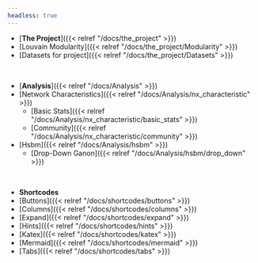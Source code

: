 ```yaml
---
headless: true
---
```



- [**The Project**]({{< relref "/docs/the_project" >}})
- [Louvain Modularity]({{< relref "/docs/the_project/Modularity" >}})
- [Datasets for project]({{< relref "/docs/the_project/Datasets" >}})
<br />

- [**Analysis**]({{< relref "/docs/Analysis" >}})
- [Network Characteristics]({{< relref "/docs/Analysis/nx_characteristic" >}})
  - [Basic Stats]({{< relref "/docs/Analysis/nx_characteristic/basic_stats" >}})
  - [Community]({{< relref "/docs/Analysis/nx_characteristic/community" >}})
- [Hsbm]({{< relref "/docs/Analysis/hsbm" >}})
  - [Drop-Down Ganon]({{< relref "/docs/Analysis/hsbm/drop_down" >}})
<br />

- **Shortcodes**
- [Buttons]({{< relref "/docs/shortcodes/buttons" >}})
- [Columns]({{< relref "/docs/shortcodes/columns" >}})
- [Expand]({{< relref "/docs/shortcodes/expand" >}})
- [Hints]({{< relref "/docs/shortcodes/hints" >}})
- [Katex]({{< relref "/docs/shortcodes/katex" >}})
- [Mermaid]({{< relref "/docs/shortcodes/mermaid" >}})
- [Tabs]({{< relref "/docs/shortcodes/tabs" >}})
<br />
